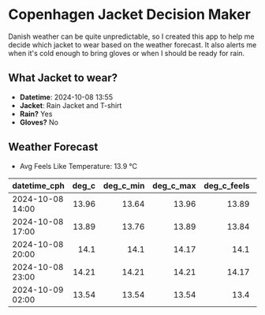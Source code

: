
# Copenhagen Jacket Decision Maker

Danish weather can be quite unpredictable, so I created this app to help me decide which jacket to wear based on the weather forecast. 
It also alerts me when it's cold enough to bring gloves or when I should be ready for rain.

## What Jacket to wear?

- **Datetime**: 2024-10-08 13:55
- **Jacket**: Rain Jacket and T-shirt
- **Rain?** Yes
- **Gloves?** No

## Weather Forecast
- Avg Feels Like Temperature: 13.9 °C

| datetime_cph     |   deg_c |   deg_c_min |   deg_c_max |   deg_c_feels | weather   | wind   | rain   |
|:-----------------|--------:|------------:|------------:|--------------:|:----------|:-------|:-------|
| 2024-10-08 14:00 |   13.96 |       13.64 |       13.96 |         13.89 | Rain      | High   | Medium |
| 2024-10-08 17:00 |   13.89 |       13.76 |       13.89 |         13.84 | Rain      | High   | Low    |
| 2024-10-08 20:00 |   14.1  |       14.1  |       14.17 |         14.1  | Rain      | Low    | Low    |
| 2024-10-08 23:00 |   14.21 |       14.21 |       14.21 |         14.17 | Rain      | Low    | Low    |
| 2024-10-09 02:00 |   13.54 |       13.54 |       13.54 |         13.4  | Clouds    | Low    | None   |
        
